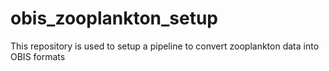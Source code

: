# obis_zooplankton_setup
This repository is used to setup a pipeline to convert zooplankton data into OBIS formats

